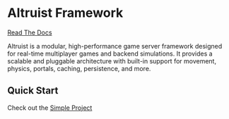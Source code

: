 # Altruist Framework

[Read The Docs](https://altruist-docs.vercel.app)

Altruist is a modular, high-performance game server framework designed for real-time multiplayer games and backend simulations. It provides a scalable and pluggable architecture with built-in support for movement, physics, portals, caching, persistence, and more.

## Quick Start

Check out the [Simple Project](https://github.com/Vulcaine/Altruist/tree/main/Examples/SimpleProject)
